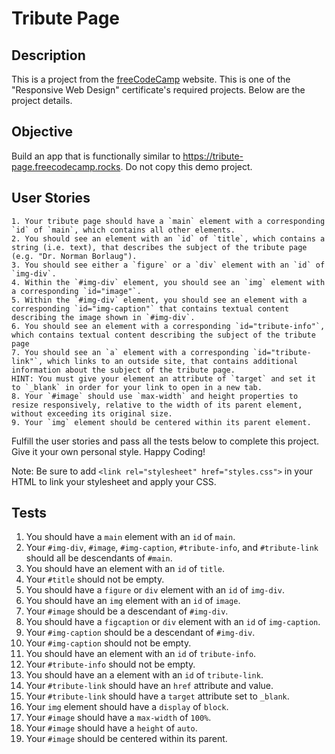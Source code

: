 # Tribute Page

## Description
This is a project from the [freeCodeCamp](https://www.freecodecamp.org) website. This is one of the "Responsive Web Design" certificate's required projects.
Below are the project details.

## Objective
Build an app that is functionally similar to https://tribute-page.freecodecamp.rocks. Do not copy this demo project.

## User Stories

    1. Your tribute page should have a `main` element with a corresponding `id` of `main`, which contains all other elements.
    2. You should see an element with an `id` of `title`, which contains a string (i.e. text), that describes the subject of the tribute page (e.g. "Dr. Norman Borlaug").
    3. You should see either a `figure` or a `div` element with an `id` of `img-div`.
    4. Within the `#img-div` element, you should see an `img` element with a corresponding `id="image"`.
    5. Within the `#img-div` element, you should see an element with a corresponding `id="img-caption"` that contains textual content describing the image shown in `#img-div`.
    6. You should see an element with a corresponding `id="tribute-info"`, which contains textual content describing the subject of the tribute page
    7. You should see an `a` element with a corresponding `id="tribute-link"`, which links to an outside site, that contains additional information about the subject of the tribute page. 
    HINT: You must give your element an attribute of `target` and set it to `_blank` in order for your link to open in a new tab.
    8. Your `#image` should use `max-width` and height properties to resize responsively, relative to the width of its parent element, without exceeding its original size.
    9. Your `img` element should be centered within its parent element.

Fulfill the user stories and pass all the tests below to complete this project. Give it your own personal style. Happy Coding!

Note: Be sure to add `<link rel="stylesheet" href="styles.css">` in your HTML to link your stylesheet and apply your CSS.

## Tests
 1. You should have a `main` element with an `id` of `main`. 
 2. Your `#img-div`, `#image`, `#img-caption`, `#tribute-info`, and `#tribute-link` should all be descendants of `#main`. 
 3. You should have an element with an `id` of `title`. 
 4. Your `#title` should not be empty. 
 5. You should have a `figure` or `div` element with an `id` of `img-div`. 
 6. You should have an `img` element with an `id` of `image`. 
 7. Your `#image` should be a descendant of `#img-div`. 
 8. You should have a `figcaption` or `div` element with an `id` of `img-caption`. 
 9. Your `#img-caption` should be a descendant of `#img-div`. 
 10. Your `#img-caption` should not be empty. 
 11. You should have an element with an `id` of `tribute-info`. 
 12. Your `#tribute-info` should not be empty. 
 13. You should have an a element with an `id` of `tribute-link`. 
 14. Your `#tribute-link` should have an `href` attribute and value. 
 15. Your `#tribute-link` should have a `target` attribute set to `_blank`. 
 16. Your `img` element should have a `display` of `block`. 
 17. Your `#image` should have a `max-width` of `100%`. 
 18. Your `#image` should have a `height` of `auto`.
 19. Your `#image` should be centered within its parent.
